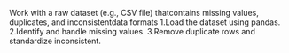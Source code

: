 Work with a raw dataset (e.g., CSV file) thatcontains missing values, duplicates, and inconsistentdata formats
1.Load the dataset using pandas.
2.Identify and handle missing values.
3.Remove duplicate rows and standardize inconsistent.
